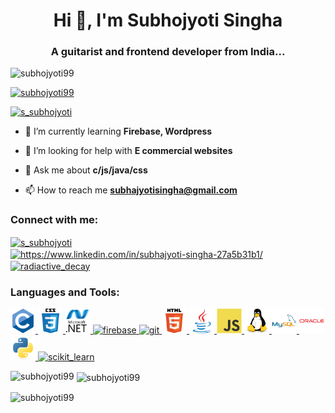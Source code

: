 <h1 align="center">Hi 👋, I'm Subhojyoti Singha</h1>
<h3 align="center">A guitarist and frontend developer from India...</h3>

<p align="left"> <img src="https://komarev.com/ghpvc/?username=subhojyoti99&label=Profile%20views&color=0e75b6&style=flat" alt="subhojyoti99" /> </p>

<p align="left"> <a href="https://github.com/ryo-ma/github-profile-trophy"><img src="https://github-profile-trophy.vercel.app/?username=subhojyoti99" alt="subhojyoti99" /></a> </p>

<p align="left"> <a href="https://twitter.com/s_subhojyoti" target="blank"><img src="https://img.shields.io/twitter/follow/s_subhojyoti?logo=twitter&style=for-the-badge" alt="s_subhojyoti" /></a> </p>

- 🌱 I’m currently learning **Firebase, Wordpress**

- 🤝 I’m looking for help with **E commercial websites**

- 💬 Ask me about **c/js/java/css**

- 📫 How to reach me **subhajyotisingha@gmail.com**

<h3 align="left">Connect with me:</h3>
<p align="left">
<a href="https://twitter.com/s_subhojyoti" target="blank"><img align="center" src="https://raw.githubusercontent.com/rahuldkjain/github-profile-readme-generator/master/src/images/icons/Social/twitter.svg" alt="s_subhojyoti" height="30" width="40" /></a>
<a href="https://linkedin.com/in/https://www.linkedin.com/in/subhajyoti-singha-27a5b31b1/" target="blank"><img align="center" src="https://raw.githubusercontent.com/rahuldkjain/github-profile-readme-generator/master/src/images/icons/Social/linked-in-alt.svg" alt="https://www.linkedin.com/in/subhajyoti-singha-27a5b31b1/" height="30" width="40" /></a>
<a href="https://instagram.com/radiactive_decay" target="blank"><img align="center" src="https://raw.githubusercontent.com/rahuldkjain/github-profile-readme-generator/master/src/images/icons/Social/instagram.svg" alt="radiactive_decay" height="30" width="40" /></a>
</p>

<h3 align="left">Languages and Tools:</h3>
<p align="left"> <a href="https://www.cprogramming.com/" target="_blank"> <img src="https://raw.githubusercontent.com/devicons/devicon/master/icons/c/c-original.svg" alt="c" width="40" height="40"/> </a> <a href="https://www.w3schools.com/css/" target="_blank"> <img src="https://raw.githubusercontent.com/devicons/devicon/master/icons/css3/css3-original-wordmark.svg" alt="css3" width="40" height="40"/> </a> <a href="https://dotnet.microsoft.com/" target="_blank"> <img src="https://raw.githubusercontent.com/devicons/devicon/master/icons/dot-net/dot-net-original-wordmark.svg" alt="dotnet" width="40" height="40"/> </a> <a href="https://firebase.google.com/" target="_blank"> <img src="https://www.vectorlogo.zone/logos/firebase/firebase-icon.svg" alt="firebase" width="40" height="40"/> </a> <a href="https://git-scm.com/" target="_blank"> <img src="https://www.vectorlogo.zone/logos/git-scm/git-scm-icon.svg" alt="git" width="40" height="40"/> </a> <a href="https://www.w3.org/html/" target="_blank"> <img src="https://raw.githubusercontent.com/devicons/devicon/master/icons/html5/html5-original-wordmark.svg" alt="html5" width="40" height="40"/> </a> <a href="https://www.java.com" target="_blank"> <img src="https://raw.githubusercontent.com/devicons/devicon/master/icons/java/java-original.svg" alt="java" width="40" height="40"/> </a> <a href="https://developer.mozilla.org/en-US/docs/Web/JavaScript" target="_blank"> <img src="https://raw.githubusercontent.com/devicons/devicon/master/icons/javascript/javascript-original.svg" alt="javascript" width="40" height="40"/> </a> <a href="https://www.linux.org/" target="_blank"> <img src="https://raw.githubusercontent.com/devicons/devicon/master/icons/linux/linux-original.svg" alt="linux" width="40" height="40"/> </a> <a href="https://www.mysql.com/" target="_blank"> <img src="https://raw.githubusercontent.com/devicons/devicon/master/icons/mysql/mysql-original-wordmark.svg" alt="mysql" width="40" height="40"/> </a> <a href="https://www.oracle.com/" target="_blank"> <img src="https://raw.githubusercontent.com/devicons/devicon/master/icons/oracle/oracle-original.svg" alt="oracle" width="40" height="40"/> </a> <a href="https://www.python.org" target="_blank"> <img src="https://raw.githubusercontent.com/devicons/devicon/master/icons/python/python-original.svg" alt="python" width="40" height="40"/> </a> <a href="https://scikit-learn.org/" target="_blank"> <img src="https://upload.wikimedia.org/wikipedia/commons/0/05/Scikit_learn_logo_small.svg" alt="scikit_learn" width="40" height="40"/> </a> </p>

<p><img align="left" src="https://github-readme-stats.vercel.app/api/top-langs?username=subhojyoti99&show_icons=true&locale=en&layout=compact" alt="subhojyoti99" /></p>

<p>&nbsp;<img align="center" src="https://github-readme-stats.vercel.app/api?username=subhojyoti99&show_icons=true&locale=en" alt="subhojyoti99" /></p>

<p><img align="center" src="https://github-readme-streak-stats.herokuapp.com/?user=subhojyoti99&" alt="subhojyoti99" /></p>
